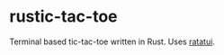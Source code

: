 # rustic-tac-toe
Terminal based tic-tac-toe written in Rust. Uses [ratatui](https://github.com/ratatui-org/ratatui).
